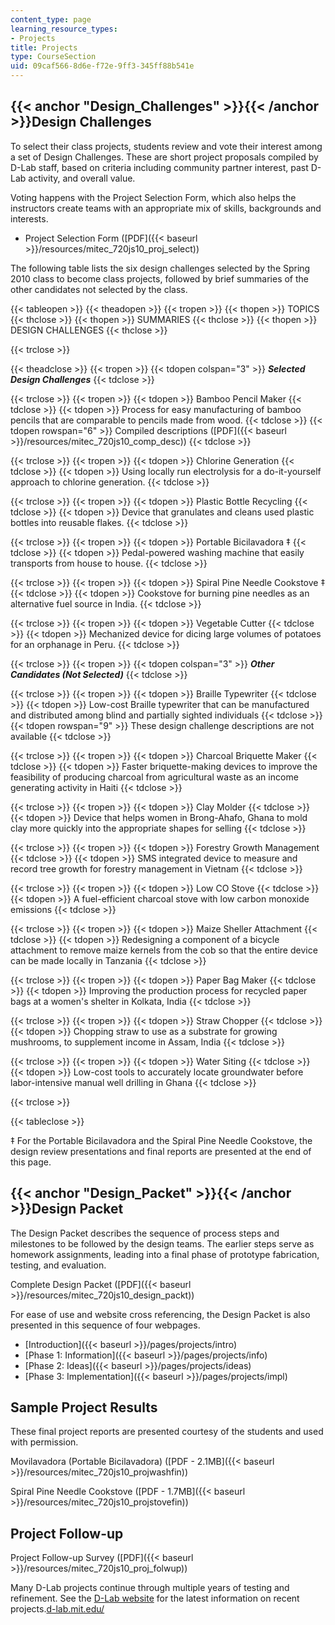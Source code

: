 ```yaml
---
content_type: page
learning_resource_types:
- Projects
title: Projects
type: CourseSection
uid: 09caf566-8d6e-f72e-9ff3-345ff88b541e
---
```


{{< anchor "Design_Challenges" >}}{{< /anchor >}}Design Challenges
------------------------------------------------------------------

To select their class projects, students review and vote their interest among a set of Design Challenges. These are short project proposals compiled by D-Lab staff, based on criteria including community partner interest, past D-Lab activity, and overall value.

Voting happens with the Project Selection Form, which also helps the instructors create teams with an appropriate mix of skills, backgrounds and interests.

*   Project Selection Form ([PDF]({{< baseurl >}}/resources/mitec_720js10_proj_select))

The following table lists the six design challenges selected by the Spring 2010 class to become class projects, followed by brief summaries of the other candidates not selected by the class.

{{< tableopen >}}
{{< theadopen >}}
{{< tropen >}}
{{< thopen >}}
TOPICS
{{< thclose >}}
{{< thopen >}}
SUMMARIES
{{< thclose >}}
{{< thopen >}}
DESIGN CHALLENGES
{{< thclose >}}

{{< trclose >}}

{{< theadclose >}}
{{< tropen >}}
{{< tdopen colspan="3" >}}
**_Selected Design Challenges_**
{{< tdclose >}}

{{< trclose >}}
{{< tropen >}}
{{< tdopen >}}
Bamboo Pencil Maker
{{< tdclose >}}
{{< tdopen >}}
Process for easy manufacturing of bamboo pencils that are comparable to pencils made from wood.
{{< tdclose >}}
{{< tdopen rowspan="6" >}}
Compiled descriptions ([PDF]({{< baseurl >}}/resources/mitec_720js10_comp_desc))
{{< tdclose >}}

{{< trclose >}}
{{< tropen >}}
{{< tdopen >}}
Chlorine Generation
{{< tdclose >}}
{{< tdopen >}}
Using locally run electrolysis for a do-it-yourself approach to chlorine generation.
{{< tdclose >}}

{{< trclose >}}
{{< tropen >}}
{{< tdopen >}}
Plastic Bottle Recycling
{{< tdclose >}}
{{< tdopen >}}
Device that granulates and cleans used plastic bottles into reusable flakes.
{{< tdclose >}}

{{< trclose >}}
{{< tropen >}}
{{< tdopen >}}
Portable Bicilavadora ‡
{{< tdclose >}}
{{< tdopen >}}
Pedal-powered washing machine that easily transports from house to house.
{{< tdclose >}}

{{< trclose >}}
{{< tropen >}}
{{< tdopen >}}
Spiral Pine Needle Cookstove ‡
{{< tdclose >}}
{{< tdopen >}}
Cookstove for burning pine needles as an alternative fuel source in India.
{{< tdclose >}}

{{< trclose >}}
{{< tropen >}}
{{< tdopen >}}
Vegetable Cutter
{{< tdclose >}}
{{< tdopen >}}
Mechanized device for dicing large volumes of potatoes for an orphanage in Peru.
{{< tdclose >}}

{{< trclose >}}
{{< tropen >}}
{{< tdopen colspan="3" >}}
**_Other Candidates (Not Selected)_**
{{< tdclose >}}

{{< trclose >}}
{{< tropen >}}
{{< tdopen >}}
Braille Typewriter
{{< tdclose >}}
{{< tdopen >}}
Low-cost Braille typewriter that can be manufactured and distributed among blind and partially sighted individuals
{{< tdclose >}}
{{< tdopen rowspan="9" >}}
These design challenge descriptions are not available
{{< tdclose >}}

{{< trclose >}}
{{< tropen >}}
{{< tdopen >}}
Charcoal Briquette Maker
{{< tdclose >}}
{{< tdopen >}}
Faster briquette-making devices to improve the feasibility of producing charcoal from agricultural waste as an income generating activity in Haiti
{{< tdclose >}}

{{< trclose >}}
{{< tropen >}}
{{< tdopen >}}
Clay Molder
{{< tdclose >}}
{{< tdopen >}}
Device that helps women in Brong-Ahafo, Ghana to mold clay more quickly into the appropriate shapes for selling
{{< tdclose >}}

{{< trclose >}}
{{< tropen >}}
{{< tdopen >}}
Forestry Growth Management
{{< tdclose >}}
{{< tdopen >}}
SMS integrated device to measure and record tree growth for forestry management in Vietnam
{{< tdclose >}}

{{< trclose >}}
{{< tropen >}}
{{< tdopen >}}
Low CO Stove
{{< tdclose >}}
{{< tdopen >}}
A fuel-efficient charcoal stove with low carbon monoxide emissions
{{< tdclose >}}

{{< trclose >}}
{{< tropen >}}
{{< tdopen >}}
Maize Sheller Attachment
{{< tdclose >}}
{{< tdopen >}}
Redesigning a component of a bicycle attachment to remove maize kernels from the cob so that the entire device can be made locally in Tanzania
{{< tdclose >}}

{{< trclose >}}
{{< tropen >}}
{{< tdopen >}}
Paper Bag Maker
{{< tdclose >}}
{{< tdopen >}}
Improving the production process for recycled paper bags at a women's shelter in Kolkata, India
{{< tdclose >}}

{{< trclose >}}
{{< tropen >}}
{{< tdopen >}}
Straw Chopper
{{< tdclose >}}
{{< tdopen >}}
Chopping straw to use as a substrate for growing mushrooms, to supplement income in Assam, India
{{< tdclose >}}

{{< trclose >}}
{{< tropen >}}
{{< tdopen >}}
Water Siting
{{< tdclose >}}
{{< tdopen >}}
Low-cost tools to accurately locate groundwater before labor-intensive manual well drilling in Ghana
{{< tdclose >}}

{{< trclose >}}

{{< tableclose >}}

‡ For the Portable Bicilavadora and the Spiral Pine Needle Cookstove, the design review presentations and final reports are presented at the end of this page.

{{< anchor "Design_Packet" >}}{{< /anchor >}}Design Packet
----------------------------------------------------------

The Design Packet describes the sequence of process steps and milestones to be followed by the design teams. The earlier steps serve as homework assignments, leading into a final phase of prototype fabrication, testing, and evaluation.

Complete Design Packet ([PDF]({{< baseurl >}}/resources/mitec_720js10_design_packt))

For ease of use and website cross referencing, the Design Packet is also presented in this sequence of four webpages.

*   [Introduction]({{< baseurl >}}/pages/projects/intro)
*   [Phase 1: Information]({{< baseurl >}}/pages/projects/info)
*   [Phase 2: Ideas]({{< baseurl >}}/pages/projects/ideas)
*   [Phase 3: Implementation]({{< baseurl >}}/pages/projects/impl)

Sample Project Results
----------------------

These final project reports are presented courtesy of the students and used with permission.

Movilavadora (Portable Bicilavadora) ([PDF - 2.1MB]({{< baseurl >}}/resources/mitec_720js10_projwashfin))

Spiral Pine Needle Cookstove ([PDF - 1.7MB]({{< baseurl >}}/resources/mitec_720js10_projstovefin))

**Project Follow-up**
---------------------

Project Follow-up Survey ([PDF]({{< baseurl >}}/resources/mitec_720js10_proj_folwup))

Many D-Lab projects continue through multiple years of testing and refinement. See the [D-Lab website](http://d-lab.mit.edu/) for the latest information on recent projects.[d-lab.mit.edu/](http://d-lab.mit.edu/)